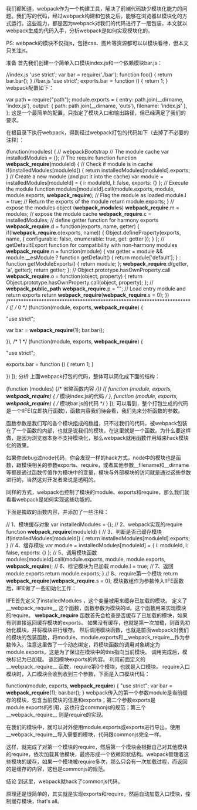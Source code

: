 我们都知道，webpack作为一个构建工具，解决了前端代码缺少模块化能力的问题。我们写的代码，经过webpack构建和包装之后，能够在浏览器以模块化的方式运行。这些能力，都是因为webpack对我们的代码进行了一层包装，本文就以webpack生成的代码入手，分析webpack是如何实现模块化的。

PS: webpack的模块不仅指js，包括css、图片等资源都可以以模块看待，但本文只关注js。

准备
首先我们创建一个简单入口模块index.js和一个依赖模块bar.js：

//index.js
'use strict';
var bar = require('./bar');
function foo() {
    return bar.bar();
}
//bar.js
'use strict';
exports.bar = function () {
    return 1;
}
webpack配置如下：

var path = require("path");
module.exports = {
    entry: path.join(__dirname, 'index.js'),
    output: {
        path: path.join(__dirname, 'outs'),
        filename: 'index.js'
    },
};
这是一个最简单的配置，只指定了模块入口和输出路径，但已经满足了我们的要求。

在根目录下执行webpack，得到经过webpack打包的代码如下（去掉了不必要的注释）：

(function(modules) { // webpackBootstrap
    // The module cache
    var installedModules = {};
    // The require function
    function __webpack_require__(moduleId) {
        // Check if module is in cache
        if(installedModules[moduleId]) {
            return installedModules[moduleId].exports;
        }
        // Create a new module (and put it into the cache)
        var module = installedModules[moduleId] = {
            i: moduleId,
            l: false,
            exports: {}
        };
        // Execute the module function
        modules[moduleId].call(module.exports, module, module.exports, __webpack_require__);
        // Flag the module as loaded
        module.l = true;
        // Return the exports of the module
        return module.exports;
    }
    // expose the modules object (__webpack_modules__)
    __webpack_require__.m = modules;
    // expose the module cache
    __webpack_require__.c = installedModules;
    // define getter function for harmony exports
    __webpack_require__.d = function(exports, name, getter) {
        if(!__webpack_require__.o(exports, name)) {
            Object.defineProperty(exports, name, {
                configurable: false,
                enumerable: true,
                get: getter
            });
        }
    };
    // getDefaultExport function for compatibility with non-harmony modules
    __webpack_require__.n = function(module) {
        var getter = module && module.__esModule ?
            function getDefault() { return module['default']; } :
            function getModuleExports() { return module; };
        __webpack_require__.d(getter, 'a', getter);
        return getter;
    };
    // Object.prototype.hasOwnProperty.call
    __webpack_require__.o = function(object, property) { return Object.prototype.hasOwnProperty.call(object, property); };
    // __webpack_public_path__
    __webpack_require__.p = "";
    // Load entry module and return exports
    return __webpack_require__(__webpack_require__.s = 0);
})
/************************************************************************/
([
/* 0 */
(function(module, exports, __webpack_require__) {

"use strict";

var bar = __webpack_require__(1);
bar.bar();

}),
/* 1 */
(function(module, exports, __webpack_require__) {

"use strict";

exports.bar = function () {
    return 1;
}

})
]);
分析
上面webpack打包的代码，整体可以简化成下面的结构：

(function (modules) {/* 省略函数内容 */})
([
function (module, exports, __webpack_require__) {
    /* 模块index.js的代码 */
},
function (module, exports, __webpack_require__) {
    /* 模块bar.js的代码 */
}
]);
可以看到，整个打包生成的代码是一个IIFE(立即执行函数)，函数内容我们待会看，我们先来分析函数的参数。

函数参数是我们写的各个模块组成的数组，只不过我们的代码，被webpack包装在了一个函数的内部，也就是说我们的模块，在这里就是一个函数。为什么要这样做，是因为浏览器本身不支持模块化，那么webpack就用函数作用域来hack模块化的效果。

如果你debug过node代码，你会发现一样的hack方式，node中的模块也是函数，跟模块相关的参数exports、require，或者其他参数__filename和__dirname等都是通过函数传值作为模块中的变量，模块与外部模块的访问就是通过这些参数进行的，当然这对开发者来说是透明的。

同样的方式，webpack也控制了模块的module、exports和require，那么我们就看看webpack是如何实现这些功能的。

下面是摘取的函数内容，并添加了一些注释：

// 1、模块缓存对象
var installedModules = {};
// 2、webpack实现的require
function __webpack_require__(moduleId) {
    // 3、判断是否已缓存模块
    if(installedModules[moduleId]) {
        return installedModules[moduleId].exports;
    }
    // 4、缓存模块
    var module = installedModules[moduleId] = {
        i: moduleId,
        l: false,
        exports: {}
    };
    // 5、调用模块函数
    modules[moduleId].call(module.exports, module, module.exports, __webpack_require__);
    // 6、标记模块为已加载
    module.l = true;
    // 7、返回module.exports
    return module.exports;
}
// 8、require第一个模块
return __webpack_require__(__webpack_require__.s = 0);
模块数组作为参数传入IIFE函数后，IIFE做了一些初始化工作：

IIFE首先定义了installedModules ，这个变量被用来缓存已加载的模块。
定义了__webpack_require__ 这个函数，函数参数为模块的id。这个函数用来实现模块的require。
__webpack_require__ 函数首先会检查是否缓存了已加载的模块，如果有则直接返回缓存模块的exports。
如果没有缓存，也就是第一次加载，则首先初始化模块，并将模块进行缓存。
然后调用模块函数，也就是前面webpack对我们的模块的包装函数，将module、module.exports和__webpack_require__作为参数传入。注意这里做了一个动态绑定，将模块函数的调用对象绑定为module.exports，这是为了保证在模块中的this指向当前模块。
调用完成后，模块标记为已加载。
返回模块exports的内容。
利用前面定义的__webpack_require__ 函数，require第0个模块，也就是入口模块。
require入口模块时，入口模块会收到收到三个参数，下面是入口模块代码：

function(module, exports, __webpack_require__) {
    "use strict";
    var bar = __webpack_require__(1);
    bar.bar();
}
webpack传入的第一个参数module是当前缓存的模块，包含当前模块的信息和exports；第二个参数exports是module.exports的引用，这也符合commonjs的规范；第三个__webpack_require__ 则是require的实现。

在我们的模块中，就可以对外使用module.exports或exports进行导出，使用__webpack_require__导入需要的模块，代码跟commonjs完全一样。

这样，就完成了对第一个模块的require，然后第一个模块会根据自己对其他模块的require，依次加载其他模块，最终形成一个依赖网状结构。webpack管理着这些模块的缓存，如果一个模块被require多次，那么只会有一次加载过程，而返回的是缓存的内容，这也是commonjs的规范。

结论
到这里，webpack就hack了commonjs代码。

原理还是很简单的，其实就是实现exports和require，然后自动加载入口模块，控制缓存模块，that's all。